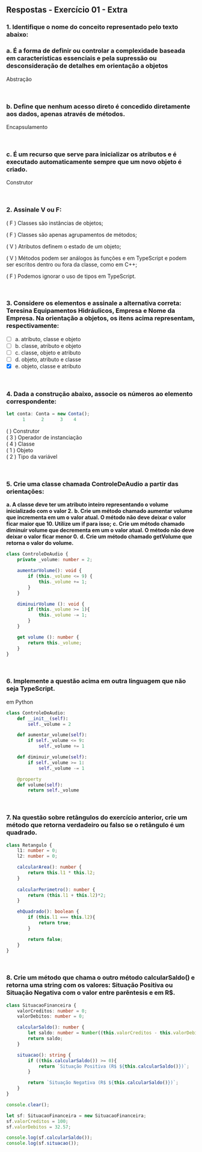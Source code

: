 ## Respostas - Exercício 01 - Extra

### 1. Identifique o nome do conceito representado pelo texto abaixo:
### a. É a forma de definir ou controlar a complexidade baseada em características essenciais e pela supressão ou desconsideração de detalhes em orientação a objetos 

Abstração

<br>

### b. Define  que  nenhum  acesso  direto  é  concedido  diretamente  aos  dados, apenas através de métodos.

Encapsulamento

<br>

### c. É um recurso que serve para inicializar os atributos e é executado automaticamente sempre que um novo objeto é criado.

Construtor

<br>

### 2. Assinale V ou F:

( F ) Classes são instâncias de objetos;

( F ) Classes são apenas agrupamentos de métodos;

( V ) Atributos definem o estado de um objeto;

( V ) Métodos podem ser análogos às funções e em TypeScript e podem ser escritos dentro ou fora da classe, como em C++;

( F ) Podemos ignorar o uso de tipos em TypeScript.

<br>

### 3. Considere os elementos e assinale a alternativa correta: Teresina Equipamentos Hidráulicos, Empresa e Nome da Empresa. Na orientação a objetos, os itens acima representam, respectivamente: 

- [ ] a. atributo, classe e objeto  
- [ ] b. classe, atributo e objeto  
- [ ] c. classe, objeto e atributo  
- [ ] d. objeto, atributo e classe  
- [x] e. objeto, classe e atributo

<br>

### 4. Dada a construção abaixo, associe os números ao elemento correspondente:

~~~TypeScript
let conta: Conta = new Conta();  
      1      2      3    4
~~~

(   ) Construtor  
( 3 ) Operador de instanciação  
( 4 ) Classe  
( 1 ) Objeto  
( 2 ) Tipo da variável  

<br>

### 5. Crie uma classe chamada ControleDeAudio a partir das orientações:

**a. A classe deve ter um atributo inteiro representando o volume inicializado com o valor 2.** 
**b. Crie um método chamado aumentar volume que incrementa em um o valor atual. O método não deve deixar o valor ficar maior que 10. Utilize um if para isso;** 
**c. Crie um método chamado diminuir volume que decrementa em um o valor atual. O método não deve deixar o valor ficar menor 0.**
**d. Crie um método chamado getVolume que retorna o valor do volume.**

~~~TypeScript
class ControleDeAudio {
    private _volume: number = 2;

    aumentarVolume(): void {
        if (this._volume <= 9) {
            this._volume += 1;                
        }
    }

    diminuirVolume (): void {
        if (this._volume >= 1){
            this._volume -= 1;
        }
    }

    get volume (): number {
        return this._volume;
    }
}
~~~

<br>

### 6. Implemente a questão acima em outra linguagem que não seja TypeScript.  

em Python  

~~~Python
class ControleDeAudio:
    def __init__(self):
        self._volume = 2

    def aumentar_volume(self):
        if self._volume <= 9:
            self._volume += 1

    def diminuir_volume(self):
        if self._volume >= 1:
            self._volume -= 1

    @property
    def volume(self):
        return self._volume
~~~  

<br>

### 7. Na questão sobre retângulos do exercício anterior, crie um método que retorna verdadeiro ou falso se o retângulo é um quadrado. 

~~~typeScript
class Retangulo {
    l1: number = 0;
    l2: number = 0;

    calcularArea(): number {
        return this.l1 * this.l2;
    }
    
    calcularPerimetro(): number {
        return (this.l1 + this.l2)*2;
    }

    ehQuadrado(): boolean {
        if (this.l1 === this.l2){
            return true;
        }

        return false;
    }
}
~~~  

<br>

### 8. Crie um método que chama o outro método calcularSaldo() e retorna uma string com os valores: Situação Positiva ou Situação Negativa com o valor entre parêntesis e em R$. 
 
~~~typeScript
class SituacaoFinanceira {
    valorCreditos: number = 0;
    valorDebitos: number = 0;

    calcularSaldo(): number {
        let saldo: number = Number((this.valorCreditos - this.valorDebitos).toFixed(2));
        return saldo;
    }

    situacao(): string {
        if ((this.calcularSaldo()) >= 0){
            return `Situação Positiva (R$ ${this.calcularSaldo()})`;
        }

        return `Situação Negativa (R$ ${this.calcularSaldo()})`;
    }
}

console.clear();

let sf: SituacaoFinanceira = new SituacaoFinanceira;
sf.valorCreditos = 100;
sf.valorDebitos = 32.57;

console.log(sf.calcularSaldo());
console.log(sf.situacao());
~~~